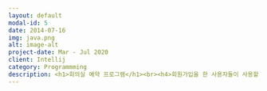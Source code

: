 ```yaml
---
layout: default
modal-id: 5
date: 2014-07-16
img: java.png
alt: image-alt
project-date: Mar - Jul 2020
client: Intellij
category: Programmming
description: <h1>회의실 예약 프로그램</h1><br><h4>회원가입을 한 사용자들이 사용할 수 있는 회의실 예약 프로그램</h4><h4><br><br>명령어 및 그 인자들을 키 입력하는 방식으로 사용<br><br> 모든 사람이 회의실 예약 일정을 조회 가능<br><br> 팀장 이상의 권한이 있는 사용자만 회의실 예약일정 추가가 가능<br><br><br><hr></h4><br><h3>✔ 주요 기능</h3><br><h4>•  txt파일을 활용하여 예약일정 및 회의실 조회<br><br>• 현재의 시간을 통하여 당일을 제외한 5일후까지 예약기능<br><br><br><h3>✔ 담당 파트</h3><br><h4><br><br>◉    전체적인 코드 구현 및 설계<br><br>◉    기획서 및 Test Case 작성<br><br>◉  사용자의 입력에 따른 분기 처리 구현<br><br>◉  각종 오류 메세지 Catch 담당<br><br><br><hr><a href="https://github.com/Selexted/MeetingRoomReservation" target="_blank" >Git</a>&nbsp&nbsp&nbsp&nbsp<br><br><a href="https://drive.google.com/drive/folders/1A_6nhKyF17rAuDom310sGFumt-3N4WH1?usp=share_link" target="_blank" >Report / Test Case / Design Document</a><br></h4><hr>
---
```

